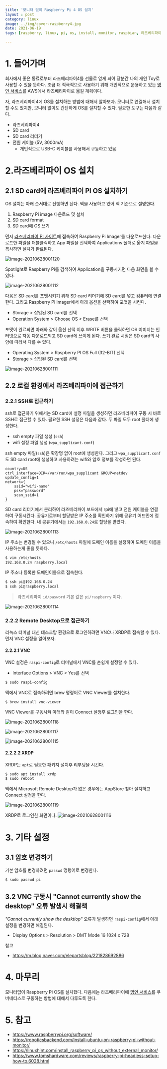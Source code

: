 ```yaml
---
title: '모니터 없이 Raspberry Pi 4 OS 설치'
layout : post
category: linux
image: ../img/cover-raspberry4.jpg
date: 2021-06-19
tags: [raspberry, linux, pi, os, install, monitor, raspbian, 라즈베리파이, 라즈비안, 운용체제, 리눅스, 설치, 모니터]

---
```



# 1. 들어가며

회사에서 좋은 동료로부터 라즈베리파이4를 선물로 얻게 되어 당분간 나의 개인 Toy로 사용할 수 있을 듯하다. 조금 더 적극적으로 사용하기 위해 개인적으로 운용하고 있는 [명언 서비스](https://quote.advenoh.pe.kr/)를 AWS에서 라즈베리파이로 옮길 계획이다. 

자, 라즈베리파이4에 OS를 설치하는 방법에 대해서 알아보자. 모니터로 연결해서 설치할 수도 있지만, 모니터 없이도 간단하게 OS를 설치할 수 있다. 필요한 도구는 다음과 같다.

- 라즈베리파이4
- SD card
- SD card 리더기
- 전원 케이블 (5V, 3000mA)
  - 개인적으로 USB-C 케이블를 사용해서 구동하고 있음

# 2.라즈베리파이 OS 설치

## 2.1 SD card에 라즈베리파이 PI OS 설치하기

OS 설치는 아래 순서대로 진행하면 된다. 맥을 사용하고 있어 맥 기준으로 설명한다.

1. Raspberry Pi image 다운로드 및 설치
2. SD card format
3. SD card에 OS 쓰기

먼저 [라즈베리파이 PI 사이트](https://www.raspberrypi.org/software/)에 접속하여 Raspberry Pi Imager를 다운로드한다. 다운로드한 파일을 더블클릭하고 App 파일을 선택하여 Applications 폴더로 옮겨 파일을 복사하면 설치가 완료된다.

![image-20210628001120](images/Raspberry-Pi4-OS-설치/image-20210628001120.png)

Spotlight로 Raspberry Pi를 검색하여 Application을 구동시키면 다음 화면을 볼 수 있다. 

![image-20210628001112](images/Raspberry-Pi4-OS-설치/image-20210628001112.png)

다음은 SD card를 포맷시키기 위해 SD card 리더기에 SD card를 넣고 컴퓨터에 연결한다. 그리고 Raspberry Pi Imager에서 아래 옵션을 선택하여 포맷을 시킨다. 

- Storage > 삽입된 SD card를 선택
- Operation System > Choose OS > Erase를 선택

포맷이 완료되면 아래와 같이 옵션 선택 이후 WRITE 버튼을 클릭하면 OS 이미지는 인터넷으로 자동 다운로드되고 SD card에 쓰이게 된다. 쓰기 완료 시점은 SD card의 사양에 따라서 다를 수 있다. 

- Operating System > Raspberry PI OS Full (32-BIT) 선택
- Storage > 삽입된 SD card를 선택

![image-20210628001111](images/Raspberry-Pi4-OS-설치/image-20210628001111.png)

## 2.2 로컬 환경에서 라즈베리파이에 접근하기

### 2.2.1 SSH로 접근하기

ssh로 접근하기 위해서는 SD card에 설정 파일을 생성하면 라즈베리파이 구동 시 바로 SSH로 접근할 수 있다. 필요한 SSH 설정은 다음과 같다. 두 파일 모두 root 폴더에 생성한다.

- ssh empty 파일 생성 (`ssh`)
- wifi 설정 파일 생성 (`wpa_supplicant.conf`)

ssh empty 파일(`ssh`)은 확장명 없이 root에 생성한다. 그리고 `wpa_supplicant.conf`도 SD card root에 생성하고 사용하려는 wifi와 암호 정보를 작성하면 된다. 

```
country=US
ctrl_interface=DIR=/var/run/wpa_supplicant GROUP=netdev
update_config=1
network={
    ssid="wifi-name"
    psk="password"
    scan_ssid=1
}
```

SD card 리더기에서 분리하여 라즈베리파이 보드에서 rpi에 넣고 전원 케이블을 연결하여 구동시킨다. 공유기로부터 할당받은 IP 주소를 확인하기 위해 공유기 어드민에 접속하여 확인한다. 내 공유기에서는 `192.168.0.24`로 할당을 받았다. 

![image-20210628001113](images/Raspberry-Pi4-OS-설치/image-20210628001113.png)

IP 주소는 변경될 수 있으니 `/etc/hosts` 파일에 도메인 이름을 설정하여 도메인 이름을 사용하는게 좋을 듯하다. 

```bash
$ vim /etc/hosts
192.168.0.24 raspberry.local
```

IP 주소나 등록한 도메인이름으로 접속한다. 

```bash
$ ssh pi@192.168.0.24
$ ssh pi@raspberry.local
```

> 라즈베리파이 `id/pasword` 기본 값은 `pi/raspberry` 이다. 


![image-20210628001114](images/Raspberry-Pi4-OS-설치/image-20210628001114.png)

### 2.2.2 Remote Desktop으로 접근하기

리눅스 터미널 대신 데스크탑 환경으로 로그인하려면 VNC나 XRDP로 접속할 수 있다. 먼저 VNC 설정을 알아보자. 

#### 2.2.2.1 VNC

VNC 설정은 `raspi-config`로 터미널에서 VNC를 손쉽게 설정할 수 있다. 

- Interface Options > VNC > Yes를 선택

```bash
$ sudo raspi-config
```

맥에서 VNC로 접속하려면 brew 명령어로 VNC Viewer를 설치한다. 

```bash
$ brew install vnc-viewer
```

VNC Viewer를 구동시켜 아래와 같이 Connect 설정후 로그인을 한다. 

![image-20210628001118](images/Raspberry-Pi4-OS-설치/image-20210628001118.png)

![image-20210628001117](images/Raspberry-Pi4-OS-설치/image-20210628001117.png)


![image-20210628001115](images/Raspberry-Pi4-OS-설치/image-20210628001115.png)

#### 2.2.2.2 XRDP 

XRDP는 `apt`로 필요한 패키지 설치후 리부팅을 시킨다.

```bash
$ sudo apt install xrdp
$ sudo reboot
```

맥에서 Microsoft Remote Desktop가 없은 경우에는 AppStore 찾아 설치하고 Connect 설정을 한다. 

![image-20210628001119](images/Raspberry-Pi4-OS-설치/image-20210628001119.png)

XRDP로 로그인한 화면이다. 
![image-20210628001116](images/Raspberry-Pi4-OS-설치/image-20210628001116.png)

# 3. 기타 설정

## 3.1 암호 변경하기

기본 암호를 변경하려면 `passwd` 명령어로 변경한다. 

```bash
$ sudo passwd pi
```



## 3.2 VNC 구동시 "Cannot currently show the desktop" 오류 발생시 해결책

*"Cannot currently show the desktiop"* 오류가 발생하면 `raspi-config`에서 아래 설정을 변경하면 해결된다.

- Display Options > Resolution > DMT Mode 16 1024 x 728

참고

- https://m.blog.naver.com/elepartsblog/221828692886

# 4. 마무리

모니터없이 Raspberry Pi OS를 설치했다. 다음에는 라즈베리파이에 [명언 서비스](https://quote.advenoh.pe.kr/)를 쿠버네티스로 구동하는 방법에 대해서 다루도록 한다. 

# 5. 참고

- https://www.raspberrypi.org/software/
- https://roboticsbackend.com/install-ubuntu-on-raspberry-pi-without-monitor/
- https://linuxhint.com/install_raspberry_pi_os_without_external_monitor/
- https://www.tomshardware.com/reviews/raspberry-pi-headless-setup-how-to,6028.html
